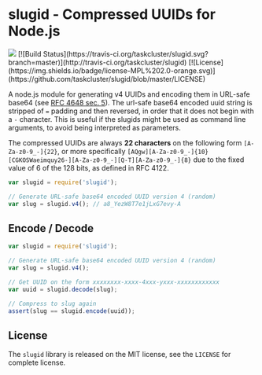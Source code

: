 slugid - Compressed UUIDs for Node.js 
=====================================
<img src="https://tools.taskcluster.net/lib/assets/taskcluster-120.png" />
[![Build Status](https://travis-ci.org/taskcluster/slugid.svg?branch=master)](http://travis-ci.org/taskcluster/slugid)
[![License](https://img.shields.io/badge/license-MPL%202.0-orange.svg)](https://github.com/taskcluster/slugid/blob/master/LICENSE)

A node.js module for generating v4 UUIDs and encoding them in URL-safe base64
(see [RFC 4648 sec. 5](http://tools.ietf.org/html/rfc4648#section-5)). The
url-safe base64 encoded uuid string is stripped of `=` padding and then
reversed, in order that it does not begin with a `-` character. This is useful
if the slugids might be used as command line arguments, to avoid being
interpreted as parameters.

The compressed UUIDs are always **22 characters** on the following form
`[A-Za-z0-9_-]{22}`, or more specifically
`[AQgw][A-Za-z0-9_-]{10}[CGKOSWaeimquy26-][A-Za-z0-9_-][Q-T][A-Za-z0-9_-]{8}`
due to the fixed value of 6 of the 128 bits, as defined in RFC 4122.

```js
var slugid = require('slugid');

// Generate URL-safe base64 encoded UUID version 4 (random)
var slug = slugid.v4(); // a8_YezW8T7e1jLxG7evy-A
```

Encode / Decode
---------------
```js
var slugid = require('slugid');

// Generate URL-safe base64 encoded UUID version 4 (random)
var slug = slugid.v4();

// Get UUID on the form xxxxxxxx-xxxx-4xxx-yxxx-xxxxxxxxxxxx
var uuid = slugid.decode(slug);

// Compress to slug again
assert(slug == slugid.encode(uuid));
```

License
-------
The `slugid` library is released on the MIT license, see the `LICENSE` for
complete license.
